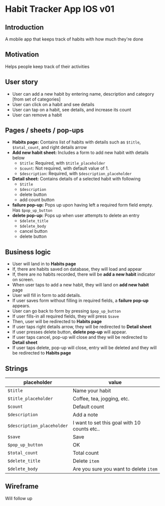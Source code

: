 #  Habit Tracker App IOS v01

## Introduction
A mobile app that keeps track of habits with how much they're done

## Motivation
Helps people keep track of their activities

## User story
- User can add a new habit by entering name, description and category [from set of categories]
- User can click on a habit and see details
- User can tap on a habit, see details, and increase its count
- User can remove a habit

## Pages / sheets / pop-ups
- **Habits page:** Contains list of habits with details such as `$title`, `$total_count`, and right details arrow
- **Add new habit sheet:** Includes a form to add new habit with details below
  - `$title`: Required, with `$title_placeholder`
  - `$count`: Not required, with default value of 1.
  - `$description`: Required, with `$description_placeholder`
- **Detail sheet:** Contains details of a selected habit with following
  - `$title` 
  - `$description` 
  - delete button
  - add count button
- **failure pop-up:** Pops up upon having left a required form field empty. Has `$pop_up_button`
- **delete pop-up:** Pops up when user attempts to delete an entry
  - `$delete_title`
  - `$delete_body`
  - cancel button
  - delete button

## Business logic
- User will land in to **Habits page**
- If, there are habits saved on database, they will load and appear
- If, there are no habits recorded, there will be **add a new habit** indicator on screen.
- When user taps to add a new habit, they will land on **add new habit** page
- User will fill in form to add details.
- If user saves form without filling in required fields, a **failure pop-up** appears.
- User can go back to form by pressing `$pop_up_button`
- If user fills-in all required fields, they will press `$save`
- Then, user will be redirected to **Habits page**
- If user taps right details arrow, they will be redirected to **Detail sheet**
- If user presses delete button, **delete pop-up** will appear.
- If user taps cancel, pop-up will close and they will be redirected to **Detail sheet**
- If user taps delete, pop-up will close, entry will be deleted and they will be redirected to **Habits page**


## Strings
| placeholder  | value  |
|---|---|
| `$title`  | Name your habit  |
| `$title_placeholder`  | Coffee, tea, jogging, etc.  |
| `$count`  | Default count  |
| `$description` | Add a note |
| `$description_placeholder` | I want to set this goal with 10 counts etc.. |
| `$save` | Save |
| `$pop_up_button` | OK |
| `$total_count` | Total count |
| `$delete_title` | Delete `item` |
| `$delete_body` | Are you sure you want to delete `item` |

## Wireframe
Will follow up

